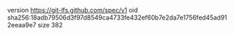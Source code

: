 version https://git-lfs.github.com/spec/v1
oid sha256:18adb79506d3f97d8549ca4733fe432ef60b7e2da7e1756fed45ad912eeaa9e7
size 382
